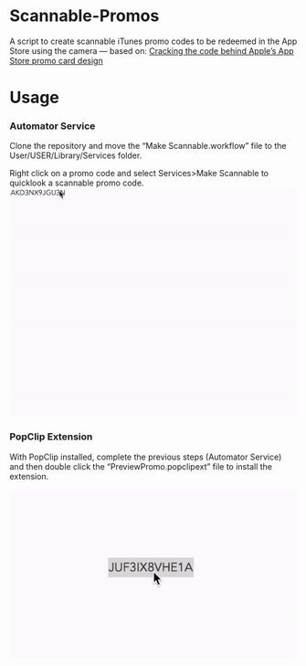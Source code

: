 # Scannable-Promos
A script to create scannable iTunes promo codes to be redeemed in the App Store using the camera — based on: [Cracking the code behind Apple’s App Store promo card design](https://medium.com/@equinux/cracking-the-code-behind-apples-app-store-promo-card-design-d551dac40e45)

# Usage
### Automator Service

Clone the repository and move the “Make Scannable.workflow” file to the User/USER/Library/Services folder.  

Right click on a promo code and select Services>Make Scannable to quicklook a scannable promo code.
![](ServiceExample.gif)

### PopClip Extension

With PopClip installed, complete the previous steps (Automator Service) and then double click the “PreviewPromo.popclipext” file to install the extension.

![](ExtExample.gif)
